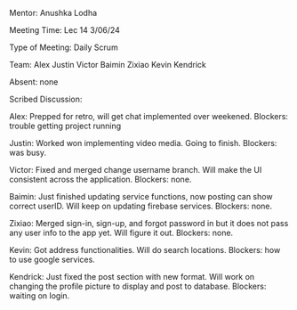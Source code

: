 Mentor: Anushka Lodha

Meeting Time: Lec 14 3/06/24

Type of Meeting: Daily Scrum

Team: Alex Justin Victor Baimin Zixiao Kevin Kendrick

Absent: none

Scribed Discussion:

Alex: Prepped for retro, will get chat implemented over weekened. Blockers: trouble getting project running

Justin: Worked won implementing video media. Going to finish. Blockers: was busy.

Victor: Fixed and merged change username branch. Will make the UI consistent across the application. Blockers: none.

Baimin: Just finished updating service functions, now posting can show correct userID. Will keep on updating firebase services. Blockers: none.

Zixiao: Merged sign-in, sign-up, and forgot password in but it does not pass any user info to the app yet. Will figure it out. Blockers: none.

Kevin: Got address functionalities. Will do search locations. Blockers: how to use google services.

Kendrick: Just fixed the post section with new format. Will work on changing the profile picture to display and post to database. Blockers: waiting on login.

